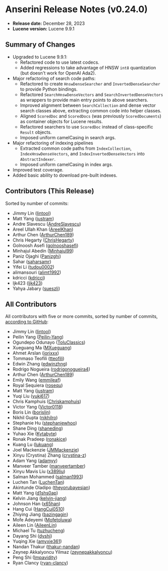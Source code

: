 # Anserini Release Notes (v0.24.0)

+ **Release date:** December 28, 2023
+ **Lucene version:** Lucene 9.9.1

## Summary of Changes

+ Upgraded to Lucene 9.9.1:
  + Refactored code to use latest codecs.
  + Added regressions to take advantage of HNSW `int8` quantization (but doesn't work for OpenAI Ada2).
+ Major refactoring of search code paths:
  + Refactored to create `HnswDenseSearcher` and `InvertedDenseSearcher` to provide Python bindings.
  + Refactored `SearchHnswDenseVectors` and `SearchInvertedDenseVectors` as wrappers to provide main entry points to above searchers.
  + Improved alignment between `SearchCollection` and dense vector search classes above, extracting common code into helper classes.
  + Aligned `ScoredDoc` and `ScoredDocs` (was previously `ScoredDocuments`) as container objects for Lucene results.
  + Refactored searchers to use `ScoredDoc` instead of class-specific `Result` objects.
  + Imposed uniform camelCasing in search args.
+ Major refactoring of indexing pipelines
  + Extracted common code paths from `IndexCollection`, `IndexHnswDenseVectors`, and `IndexInvertedDenseVectors` into `AbstractIndexer`.
  + Imposed uniform camelCasing in index args.
+ Improved test coverage.
+ Added basic ability to download pre-built indexes.

## Contributors (This Release)

Sorted by number of commits:

+ Jimmy Lin ([lintool](https://github.com/lintool))
+ Matt Yang ([justram](https://github.com/justram))
+ Andre Slavescu ([AndreSlavescu](https://github.com/AndreSlavescu))
+ Areel Ullah Khan ([AreelKhan](https://github.com/AreelKhan))
+ Arthur Chen ([ArthurChen189](https://github.com/ArthurChen189))
+ Chris Hegarty ([ChrisHegarty](https://github.com/ChrisHegarty))
+ Golnoosh Asefi ([golnooshasefi](https://github.com/golnooshasefi))
+ Minhajul Abedin ([Minhajul99](https://github.com/Minhajul99))
+ Paniz Ojaghi ([Panizghi](https://github.com/Panizghi))
+ Sahar ([saharsamr](https://github.com/saharsamr))
+ Yifei Li ([tudou0002](https://github.com/tudou0002))
+ alimansouri ([alimt1992](https://github.com/alimt1992))
+ kdricci ([kdricci](https://github.com/kdricci))
+ ljk423 ([ljk423](https://github.com/ljk423))
+ Yahya Jabary ([sueszli](https://github.com/sueszli))

## All Contributors

All contributors with five or more commits, sorted by number of commits, [according to GitHub](https://github.com/castorini/Anserini/graphs/contributors):

+ Jimmy Lin ([lintool](https://github.com/lintool))
+ Peilin Yang ([Peilin-Yang](https://github.com/Peilin-Yang))
+ Ogundepo Odunayo ([ToluClassics](https://github.com/ToluClassics))
+ Xueguang Ma ([MXueguang](https://github.com/MXueguang))
+ Ahmet Arslan ([iorixxx](https://github.com/iorixxx))
+ Tommaso Teofili ([tteofili](https://github.com/tteofili))
+ Edwin Zhang ([edwinzhng](https://github.com/edwinzhng))
+ Rodrigo Nogueira ([rodrigonogueira4](https://github.com/rodrigonogueira4))
+ Arthur Chen ([ArthurChen189](https://github.com/ArthurChen189))
+ Emily Wang ([emmileaf](https://github.com/emmileaf))
+ Royal Sequiera ([rosequ](https://github.com/rosequ))
+ Matt Yang ([justram](https://github.com/justram))
+ Yuqi Liu ([yuki617](https://github.com/yuki617))
+ Chris Kamphuis ([Chriskamphuis](https://github.com/Chriskamphuis))
+ Victor Yang ([Victor0118](https://github.com/Victor0118))
+ Boris Lin ([borislin](https://github.com/borislin))
+ Nikhil Gupta ([nikhilro](https://github.com/nikhilro))
+ Stephanie Hu ([stephaniewhoo](https://github.com/stephaniewhoo))
+ Shane Ding ([shaneding](https://github.com/shaneding))
+ Yuhao Xie ([Kytabyte](https://github.com/Kytabyte))
+ Ronak Pradeep ([ronakice](https://github.com/ronakice))
+ Kuang Lu ([lukuang](https://github.com/lukuang))
+ Joel Mackenzie ([JMMackenzie](https://github.com/JMMackenzie))
+ Xinyu (Crystina) Zhang ([crystina-z](https://github.com/crystina-z))
+ Adam Yang ([adamyy](https://github.com/adamyy))
+ Manveer Tamber ([manveertamber](https://github.com/manveertamber))
+ Xinyu Mavis Liu ([x389liu](https://github.com/x389liu))
+ Salman Mohammed ([salman1993](https://github.com/salman1993))
+ Luchen Tan ([LuchenTan](https://github.com/LuchenTan))
+ Akintunde Oladipo ([theyorubayesian](https://github.com/theyorubayesian))
+ Matt Yang ([d1shs0ap](https://github.com/d1shs0ap))
+ Kelvin Jiang ([kelvin-jiang](https://github.com/kelvin-jiang))
+ Johnson Han ([x65han](https://github.com/x65han))
+ Hang Cui ([HangCui0510](https://github.com/HangCui0510))
+ Zhiying Jiang ([bazingagin](https://github.com/bazingagin))
+ Mofe Adeyemi ([Mofetoluwa](https://github.com/Mofetoluwa))
+ Aileen Lin ([AileenLin](https://github.com/AileenLin))
+ Michael Tu ([tuzhucheng](https://github.com/tuzhucheng))
+ Dayang Shi ([dyshi](https://github.com/dyshi))
+ Yuqing Xie ([amyxie361](https://github.com/amyxie361))
+ Nandan Thakur ([thakur-nandan](https://github.com/thakur-nandan))
+ Zeynep Akkalyoncu Yilmaz ([zeynepakkalyoncu](https://github.com/zeynepakkalyoncu))
+ Peng Shi ([Impavidity](https://github.com/Impavidity))
+ Ryan Clancy ([ryan-clancy](https://github.com/ryan-clancy))
